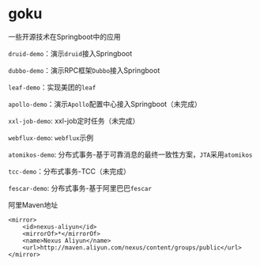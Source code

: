 # goku

一些开源技术在Springboot中的应用

`druid-demo`：演示`druid`接入Springboot

`dubbo-demo`：演示RPC框架`Dubbo`接入Springboot

`leaf-demo`：实现美团的`leaf`

`apollo-demo`：演示`Apollo`配置中心接入Springboot（未完成）

`xxl-job-demo`: xxl-job定时任务（未完成）

`webflux-demo`: `webflux`示例

`atomikos-demo`: 分布式事务-基于可靠消息的最终一致性方案，`JTA`采用`atomikos`

`tcc-demo`：分布式事务-TCC（未完成）

`fescar-demo`: 分布式事务-基于阿里巴巴`fescar`

阿里Maven地址  
```
<mirror>
    <id>nexus-aliyun</id>
    <mirrorOf>*</mirrorOf>
    <name>Nexus Aliyun</name>
    <url>http://maven.aliyun.com/nexus/content/groups/public</url>
</mirror>
```
